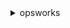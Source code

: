 <details><summary>opsworks</summary><blockquote>

- **<details><summary>assign-instance</summary><blockquote>**

  * --instance-id
  * --layer-ids
  * --cli-input-json
  * --cli-input-yaml
  * --generate-cli-skeleton


- **<details><summary>assign-volume</summary><blockquote>**

  * --volume-id
  * --instance-id
  * --cli-input-json
  * --cli-input-yaml
  * --generate-cli-skeleton


- **<details><summary>associate-elastic-ip</summary><blockquote>**

  * --elastic-ip
  * --instance-id
  * --cli-input-json
  * --cli-input-yaml
  * --generate-cli-skeleton


- **<details><summary>attach-elastic-load-balancer</summary><blockquote>**

  * --elastic-load-balancer-name
  * --layer-id
  * --cli-input-json
  * --cli-input-yaml
  * --generate-cli-skeleton


- **<details><summary>clone-stack</summary><blockquote>**

  * --source-stack-id
  * --name
  * --vpc-id
  * --attributes
  * --service-role-arn
  * --default-instance-profile-arn
  * --default-os
  * --hostname-theme
  * --default-availability-zone
  * --default-subnet-id
  * --custom-json
  * --configuration-manager
  * --chef-configuration
  * --use-custom-cookbooks
  * --no-use-custom-cookbooks
  * --use-opsworks-security-groups
  * --no-use-opsworks-security-groups
  * --custom-cookbooks-source
  * --default-ssh-key-name
  * --clone-permissions
  * --no-clone-permissions
  * --clone-app-ids
  * --default-root-device-type
  * --agent-version
  * --stack-region
  * --cli-input-json
  * --cli-input-yaml
  * --generate-cli-skeleton


- **<details><summary>create-app</summary><blockquote>**

  * --stack-id
  * --shortname
  * --name
  * --description
  * --data-sources
  * --type
  * --app-source
  * --domains
  * --enable-ssl
  * --no-enable-ssl
  * --ssl-configuration
  * --attributes
  * --environment
  * --cli-input-json
  * --cli-input-yaml
  * --generate-cli-skeleton


- **<details><summary>create-deployment</summary><blockquote>**

  * --stack-id
  * --app-id
  * --instance-ids
  * --layer-ids
  * --command
  * --comment
  * --custom-json
  * --cli-input-json
  * --cli-input-yaml
  * --generate-cli-skeleton


- **<details><summary>create-instance</summary><blockquote>**

  * --stack-id
  * --layer-ids
  * --instance-type
  * --auto-scaling-type
  * --hostname
  * --os
  * --ami-id
  * --ssh-key-name
  * --availability-zone
  * --virtualization-type
  * --subnet-id
  * --architecture
  * --root-device-type
  * --block-device-mappings
  * --install-updates-on-boot
  * --no-install-updates-on-boot
  * --ebs-optimized
  * --no-ebs-optimized
  * --agent-version
  * --tenancy
  * --cli-input-json
  * --cli-input-yaml
  * --generate-cli-skeleton


- **<details><summary>create-layer</summary><blockquote>**

  * --stack-id
  * --type
  * --name
  * --shortname
  * --attributes
  * --cloud-watch-logs-configuration
  * --custom-instance-profile-arn
  * --custom-json
  * --custom-security-group-ids
  * --packages
  * --volume-configurations
  * --enable-auto-healing
  * --no-enable-auto-healing
  * --auto-assign-elastic-ips
  * --no-auto-assign-elastic-ips
  * --auto-assign-public-ips
  * --no-auto-assign-public-ips
  * --custom-recipes
  * --install-updates-on-boot
  * --no-install-updates-on-boot
  * --use-ebs-optimized-instances
  * --no-use-ebs-optimized-instances
  * --lifecycle-event-configuration
  * --cli-input-json
  * --cli-input-yaml
  * --generate-cli-skeleton


- **<details><summary>create-stack</summary><blockquote>**

  * --name
  * --vpc-id
  * --attributes
  * --service-role-arn
  * --default-instance-profile-arn
  * --default-os
  * --hostname-theme
  * --default-availability-zone
  * --default-subnet-id
  * --custom-json
  * --configuration-manager
  * --chef-configuration
  * --use-custom-cookbooks
  * --no-use-custom-cookbooks
  * --use-opsworks-security-groups
  * --no-use-opsworks-security-groups
  * --custom-cookbooks-source
  * --default-ssh-key-name
  * --default-root-device-type
  * --agent-version
  * --stack-region
  * --cli-input-json
  * --cli-input-yaml
  * --generate-cli-skeleton


- **<details><summary>create-user-profile</summary><blockquote>**

  * --iam-user-arn
  * --ssh-username
  * --ssh-public-key
  * --allow-self-management
  * --no-allow-self-management
  * --cli-input-json
  * --cli-input-yaml
  * --generate-cli-skeleton


- **<details><summary>delete-app</summary><blockquote>**

  * --app-id
  * --cli-input-json
  * --cli-input-yaml
  * --generate-cli-skeleton


- **<details><summary>delete-instance</summary><blockquote>**

  * --instance-id
  * --delete-elastic-ip
  * --no-delete-elastic-ip
  * --delete-volumes
  * --no-delete-volumes
  * --cli-input-json
  * --cli-input-yaml
  * --generate-cli-skeleton


- **<details><summary>delete-layer</summary><blockquote>**

  * --layer-id
  * --cli-input-json
  * --cli-input-yaml
  * --generate-cli-skeleton


- **<details><summary>delete-stack</summary><blockquote>**

  * --stack-id
  * --cli-input-json
  * --cli-input-yaml
  * --generate-cli-skeleton


- **<details><summary>delete-user-profile</summary><blockquote>**

  * --iam-user-arn
  * --cli-input-json
  * --cli-input-yaml
  * --generate-cli-skeleton


- **<details><summary>deregister-ecs-cluster</summary><blockquote>**

  * --ecs-cluster-arn
  * --cli-input-json
  * --cli-input-yaml
  * --generate-cli-skeleton


- **<details><summary>deregister-elastic-ip</summary><blockquote>**

  * --elastic-ip
  * --cli-input-json
  * --cli-input-yaml
  * --generate-cli-skeleton


- **<details><summary>deregister-instance</summary><blockquote>**

  * --instance-id
  * --cli-input-json
  * --cli-input-yaml
  * --generate-cli-skeleton


- **<details><summary>deregister-rds-db-instance</summary><blockquote>**

  * --rds-db-instance-arn
  * --cli-input-json
  * --cli-input-yaml
  * --generate-cli-skeleton


- **<details><summary>deregister-volume</summary><blockquote>**

  * --volume-id
  * --cli-input-json
  * --cli-input-yaml
  * --generate-cli-skeleton


- **<details><summary>describe-agent-versions</summary><blockquote>**

  * --stack-id
  * --configuration-manager
  * --cli-input-json
  * --cli-input-yaml
  * --generate-cli-skeleton


- **<details><summary>describe-apps</summary><blockquote>**

  * --stack-id
  * --app-ids
  * --cli-input-json
  * --cli-input-yaml
  * --generate-cli-skeleton


- **<details><summary>describe-commands</summary><blockquote>**

  * --deployment-id
  * --instance-id
  * --command-ids
  * --cli-input-json
  * --cli-input-yaml
  * --generate-cli-skeleton


- **<details><summary>describe-deployments</summary><blockquote>**

  * --stack-id
  * --app-id
  * --deployment-ids
  * --cli-input-json
  * --cli-input-yaml
  * --generate-cli-skeleton


- **<details><summary>describe-ecs-clusters</summary><blockquote>**

  * --ecs-cluster-arns
  * --stack-id
  * --cli-input-json
  * --cli-input-yaml
  * --starting-token
  * --page-size
  * --max-items
  * --generate-cli-skeleton


- **<details><summary>describe-elastic-ips</summary><blockquote>**

  * --instance-id
  * --stack-id
  * --ips
  * --cli-input-json
  * --cli-input-yaml
  * --generate-cli-skeleton


- **<details><summary>describe-elastic-load-balancers</summary><blockquote>**

  * --stack-id
  * --layer-ids
  * --cli-input-json
  * --cli-input-yaml
  * --generate-cli-skeleton


- **<details><summary>describe-instances</summary><blockquote>**

  * --stack-id
  * --layer-id
  * --instance-ids
  * --cli-input-json
  * --cli-input-yaml
  * --generate-cli-skeleton


- **<details><summary>describe-layers</summary><blockquote>**

  * --stack-id
  * --layer-ids
  * --cli-input-json
  * --cli-input-yaml
  * --generate-cli-skeleton


- **<details><summary>describe-load-based-auto-scaling</summary><blockquote>**

  * --layer-ids
  * --cli-input-json
  * --cli-input-yaml
  * --generate-cli-skeleton


- **<details><summary>describe-my-user-profile</summary><blockquote>**

  * --cli-input-json
  * --cli-input-yaml
  * --generate-cli-skeleton


- **<details><summary>describe-operating-systems</summary><blockquote>**

  * --cli-input-json
  * --cli-input-yaml
  * --generate-cli-skeleton


- **<details><summary>describe-permissions</summary><blockquote>**

  * --iam-user-arn
  * --stack-id
  * --cli-input-json
  * --cli-input-yaml
  * --generate-cli-skeleton


- **<details><summary>describe-raid-arrays</summary><blockquote>**

  * --instance-id
  * --stack-id
  * --raid-array-ids
  * --cli-input-json
  * --cli-input-yaml
  * --generate-cli-skeleton


- **<details><summary>describe-rds-db-instances</summary><blockquote>**

  * --stack-id
  * --rds-db-instance-arns
  * --cli-input-json
  * --cli-input-yaml
  * --generate-cli-skeleton


- **<details><summary>describe-service-errors</summary><blockquote>**

  * --stack-id
  * --instance-id
  * --service-error-ids
  * --cli-input-json
  * --cli-input-yaml
  * --generate-cli-skeleton


- **<details><summary>describe-stack-provisioning-parameters</summary><blockquote>**

  * --stack-id
  * --cli-input-json
  * --cli-input-yaml
  * --generate-cli-skeleton


- **<details><summary>describe-stacks</summary><blockquote>**

  * --stack-ids
  * --cli-input-json
  * --cli-input-yaml
  * --generate-cli-skeleton


- **<details><summary>describe-stack-summary</summary><blockquote>**

  * --stack-id
  * --cli-input-json
  * --cli-input-yaml
  * --generate-cli-skeleton


- **<details><summary>describe-time-based-auto-scaling</summary><blockquote>**

  * --instance-ids
  * --cli-input-json
  * --cli-input-yaml
  * --generate-cli-skeleton


- **<details><summary>describe-user-profiles</summary><blockquote>**

  * --iam-user-arns
  * --cli-input-json
  * --cli-input-yaml
  * --generate-cli-skeleton


- **<details><summary>describe-volumes</summary><blockquote>**

  * --instance-id
  * --stack-id
  * --raid-array-id
  * --volume-ids
  * --cli-input-json
  * --cli-input-yaml
  * --generate-cli-skeleton


- **<details><summary>detach-elastic-load-balancer</summary><blockquote>**

  * --elastic-load-balancer-name
  * --layer-id
  * --cli-input-json
  * --cli-input-yaml
  * --generate-cli-skeleton


- **<details><summary>disassociate-elastic-ip</summary><blockquote>**

  * --elastic-ip
  * --cli-input-json
  * --cli-input-yaml
  * --generate-cli-skeleton


- **<details><summary>get-hostname-suggestion</summary><blockquote>**

  * --layer-id
  * --cli-input-json
  * --cli-input-yaml
  * --generate-cli-skeleton


- **<details><summary>grant-access</summary><blockquote>**

  * --instance-id
  * --valid-for-in-minutes
  * --cli-input-json
  * --cli-input-yaml
  * --generate-cli-skeleton


- **<details><summary>help</summary><blockquote>**

  * 


- **<details><summary>list-tags</summary><blockquote>**

  * --resource-arn
  * --max-results
  * --next-token
  * --cli-input-json
  * --cli-input-yaml
  * --generate-cli-skeleton


- **<details><summary>reboot-instance</summary><blockquote>**

  * --instance-id
  * --cli-input-json
  * --cli-input-yaml
  * --generate-cli-skeleton


- **<details><summary>register</summary><blockquote>**

  * --stack-id
  * --infrastructure-class
  * --override-hostname
  * --override-private-ip
  * --override-public-ip
  * --override-ssh
  * --ssh-username
  * --ssh-private-key
  * --local
  * --use-instance-profile


- **<details><summary>register-ecs-cluster</summary><blockquote>**

  * --ecs-cluster-arn
  * --stack-id
  * --cli-input-json
  * --cli-input-yaml
  * --generate-cli-skeleton


- **<details><summary>register-elastic-ip</summary><blockquote>**

  * --elastic-ip
  * --stack-id
  * --cli-input-json
  * --cli-input-yaml
  * --generate-cli-skeleton


- **<details><summary>register-instance</summary><blockquote>**

  * --stack-id
  * --hostname
  * --public-ip
  * --private-ip
  * --rsa-public-key
  * --rsa-public-key-fingerprint
  * --instance-identity
  * --cli-input-json
  * --cli-input-yaml
  * --generate-cli-skeleton


- **<details><summary>register-rds-db-instance</summary><blockquote>**

  * --stack-id
  * --rds-db-instance-arn
  * --db-user
  * --db-password
  * --cli-input-json
  * --cli-input-yaml
  * --generate-cli-skeleton


- **<details><summary>register-volume</summary><blockquote>**

  * --ec2-volume-id
  * --stack-id
  * --cli-input-json
  * --cli-input-yaml
  * --generate-cli-skeleton


- **<details><summary>set-load-based-auto-scaling</summary><blockquote>**

  * --layer-id
  * --enable
  * --no-enable
  * --up-scaling
  * --down-scaling
  * --cli-input-json
  * --cli-input-yaml
  * --generate-cli-skeleton


- **<details><summary>set-permission</summary><blockquote>**

  * --stack-id
  * --iam-user-arn
  * --allow-ssh
  * --no-allow-ssh
  * --allow-sudo
  * --no-allow-sudo
  * --level
  * --cli-input-json
  * --cli-input-yaml
  * --generate-cli-skeleton


- **<details><summary>set-time-based-auto-scaling</summary><blockquote>**

  * --instance-id
  * --auto-scaling-schedule
  * --cli-input-json
  * --cli-input-yaml
  * --generate-cli-skeleton


- **<details><summary>start-instance</summary><blockquote>**

  * --instance-id
  * --cli-input-json
  * --cli-input-yaml
  * --generate-cli-skeleton


- **<details><summary>start-stack</summary><blockquote>**

  * --stack-id
  * --cli-input-json
  * --cli-input-yaml
  * --generate-cli-skeleton


- **<details><summary>stop-instance</summary><blockquote>**

  * --instance-id
  * --force
  * --no-force
  * --cli-input-json
  * --cli-input-yaml
  * --generate-cli-skeleton


- **<details><summary>stop-stack</summary><blockquote>**

  * --stack-id
  * --cli-input-json
  * --cli-input-yaml
  * --generate-cli-skeleton


- **<details><summary>tag-resource</summary><blockquote>**

  * --resource-arn
  * --tags
  * --cli-input-json
  * --cli-input-yaml
  * --generate-cli-skeleton


- **<details><summary>unassign-instance</summary><blockquote>**

  * --instance-id
  * --cli-input-json
  * --cli-input-yaml
  * --generate-cli-skeleton


- **<details><summary>unassign-volume</summary><blockquote>**

  * --volume-id
  * --cli-input-json
  * --cli-input-yaml
  * --generate-cli-skeleton


- **<details><summary>untag-resource</summary><blockquote>**

  * --resource-arn
  * --tag-keys
  * --cli-input-json
  * --cli-input-yaml
  * --generate-cli-skeleton


- **<details><summary>update-app</summary><blockquote>**

  * --app-id
  * --name
  * --description
  * --data-sources
  * --type
  * --app-source
  * --domains
  * --enable-ssl
  * --no-enable-ssl
  * --ssl-configuration
  * --attributes
  * --environment
  * --cli-input-json
  * --cli-input-yaml
  * --generate-cli-skeleton


- **<details><summary>update-elastic-ip</summary><blockquote>**

  * --elastic-ip
  * --name
  * --cli-input-json
  * --cli-input-yaml
  * --generate-cli-skeleton


- **<details><summary>update-instance</summary><blockquote>**

  * --instance-id
  * --layer-ids
  * --instance-type
  * --auto-scaling-type
  * --hostname
  * --os
  * --ami-id
  * --ssh-key-name
  * --architecture
  * --install-updates-on-boot
  * --no-install-updates-on-boot
  * --ebs-optimized
  * --no-ebs-optimized
  * --agent-version
  * --cli-input-json
  * --cli-input-yaml
  * --generate-cli-skeleton


- **<details><summary>update-layer</summary><blockquote>**

  * --layer-id
  * --name
  * --shortname
  * --attributes
  * --cloud-watch-logs-configuration
  * --custom-instance-profile-arn
  * --custom-json
  * --custom-security-group-ids
  * --packages
  * --volume-configurations
  * --enable-auto-healing
  * --no-enable-auto-healing
  * --auto-assign-elastic-ips
  * --no-auto-assign-elastic-ips
  * --auto-assign-public-ips
  * --no-auto-assign-public-ips
  * --custom-recipes
  * --install-updates-on-boot
  * --no-install-updates-on-boot
  * --use-ebs-optimized-instances
  * --no-use-ebs-optimized-instances
  * --lifecycle-event-configuration
  * --cli-input-json
  * --cli-input-yaml
  * --generate-cli-skeleton


- **<details><summary>update-my-user-profile</summary><blockquote>**

  * --ssh-public-key
  * --cli-input-json
  * --cli-input-yaml
  * --generate-cli-skeleton


- **<details><summary>update-rds-db-instance</summary><blockquote>**

  * --rds-db-instance-arn
  * --db-user
  * --db-password
  * --cli-input-json
  * --cli-input-yaml
  * --generate-cli-skeleton


- **<details><summary>update-stack</summary><blockquote>**

  * --stack-id
  * --name
  * --attributes
  * --service-role-arn
  * --default-instance-profile-arn
  * --default-os
  * --hostname-theme
  * --default-availability-zone
  * --default-subnet-id
  * --custom-json
  * --configuration-manager
  * --chef-configuration
  * --use-custom-cookbooks
  * --no-use-custom-cookbooks
  * --custom-cookbooks-source
  * --default-ssh-key-name
  * --default-root-device-type
  * --use-opsworks-security-groups
  * --no-use-opsworks-security-groups
  * --agent-version
  * --cli-input-json
  * --cli-input-yaml
  * --generate-cli-skeleton


- **<details><summary>update-user-profile</summary><blockquote>**

  * --iam-user-arn
  * --ssh-username
  * --ssh-public-key
  * --allow-self-management
  * --no-allow-self-management
  * --cli-input-json
  * --cli-input-yaml
  * --generate-cli-skeleton


- **<details><summary>update-volume</summary><blockquote>**

  * --volume-id
  * --name
  * --mount-point
  * --cli-input-json
  * --cli-input-yaml
  * --generate-cli-skeleton


- **<details><summary>wait</summary><blockquote>**

  * 


</blockquote></details>
</blockquote></details>
</blockquote></details>
</blockquote></details>
</blockquote></details>
</blockquote></details>
</blockquote></details>
</blockquote></details>
</blockquote></details>
</blockquote></details>
</blockquote></details>
</blockquote></details>
</blockquote></details>
</blockquote></details>
</blockquote></details>
</blockquote></details>
</blockquote></details>
</blockquote></details>
</blockquote></details>
</blockquote></details>
</blockquote></details>
</blockquote></details>
</blockquote></details>
</blockquote></details>
</blockquote></details>
</blockquote></details>
</blockquote></details>
</blockquote></details>
</blockquote></details>
</blockquote></details>
</blockquote></details>
</blockquote></details>
</blockquote></details>
</blockquote></details>
</blockquote></details>
</blockquote></details>
</blockquote></details>
</blockquote></details>
</blockquote></details>
</blockquote></details>
</blockquote></details>
</blockquote></details>
</blockquote></details>
</blockquote></details>
</blockquote></details>
</blockquote></details>
</blockquote></details>
</blockquote></details>
</blockquote></details>
</blockquote></details>
</blockquote></details>
</blockquote></details>
</blockquote></details>
</blockquote></details>
</blockquote></details>
</blockquote></details>
</blockquote></details>
</blockquote></details>
</blockquote></details>
</blockquote></details>
</blockquote></details>
</blockquote></details>
</blockquote></details>
</blockquote></details>
</blockquote></details>
</blockquote></details>
</blockquote></details>
</blockquote></details>
</blockquote></details>
</blockquote></details>
</blockquote></details>
</blockquote></details>
</blockquote></details>
</blockquote></details>
</blockquote></details>
</blockquote></details>
</blockquote></details>
</blockquote></details>
